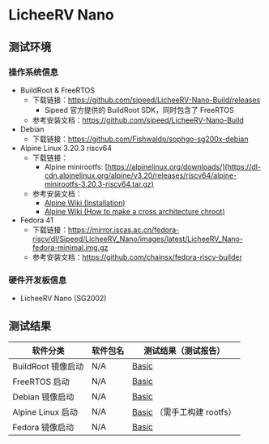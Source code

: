 # LicheeRV Nano

## 测试环境

### 操作系统信息

- BuildRoot & FreeRTOS
  - 下载链接：https://github.com/sipeed/LicheeRV-Nano-Build/releases
    - Sipeed 官方提供的 BuildRoot SDK，同时包含了 FreeRTOS
  - 参考安装文档：https://github.com/sipeed/LicheeRV-Nano-Build
- Debian
  - 下载链接：https://github.com/Fishwaldo/sophgo-sg200x-debian
- Alpine Linux 3.20.3 riscv64
  - 下载链接：
    - Alpine minirootfs: [https://alpinelinux.org/downloads/](https://dl-cdn.alpinelinux.org/alpine/v3.20/releases/riscv64/alpine-minirootfs-3.20.3-riscv64.tar.gz)
  - 参考安装文档：
    - [Alpine Wiki (Installation)](https://wiki.alpinelinux.org/wiki/Installation)
    - [Alpine Wiki (How to make a cross architecture chroot)](https://wiki.alpinelinux.org/wiki/How_to_make_a_cross_architecture_chroot)
- Fedora 41
  - 下载链接：https://mirror.iscas.ac.cn/fedora-riscv/dl/Sipeed/LicheeRV_Nano/images/latest/LicheeRV_Nano-fedora-minimal.img.gz
  - 参考安装文档：https://github.com/chainsx/fedora-riscv-builder

### 硬件开发板信息

- LicheeRV Nano (SG2002)

## 测试结果

| 软件分类           | 软件包名 | 测试结果（测试报告）                  |
| ------------------ | -------- | ------------------------------------- |
| BuildRoot 镜像启动 | N/A      | [Basic][BuildRoot]                    |
| FreeRTOS 启动      | N/A      | [Basic][FreeRTOS]                     |
| Debian 镜像启动    | N/A      | [Basic][Debian]                       |
| Alpine Linux 启动  | N/A      | [Basic][Alpine] （需手工构建 rootfs） |
| Fedora 镜像启动    | N/A      | [Basic][Fedora]                       |

[BuildRoot]: ./BuildRoot/README_zh.md
[FreeRTOS]: ./FreeRTOS/README_zh.md
[Debian]: ./Debian/README_zh.md
[Alpine]: ./Alpine/README_zh.md
[Fedora]: ./Fedora/README_zh.md